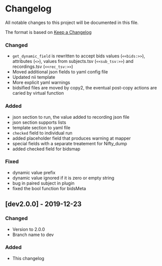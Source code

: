 # Changelog
All notable changes to this project will be documented in this file.

The format is based on [Keep a Changelog](https://keepachangelog.com/en/1.0.0/)

### Changed
- `get_dynamic_field` is rewritten to accept bids values (`<<bids:>>`), 
attributes (`<>`), values from subjects.tsv (`<<sub_tsv:>>`) and recordings.tsv 
(`<<rec_tsv:>>`)
- Moved additional json fields to yaml config file
- Updated nii template
- More explicit yaml warnings
- bidsified files are moved by copy2, the eventual post-copy actions are caried by virtual function

### Added
- json section to run, the value added to recording json file
- json section supports lists
- template section to yaml file
- `checked` field to individual run
- added placeholder field that produces warning at mapper
- special fields with a separate treatement for Nifty\_dump
- added checked field for bidsmap

### Fixed
- dynamic value prefix
- dynamic value ignored if it is zero or empty string
- bug in paired subject in plugin
- fixed the bool function for bidsMeta

## [dev2.0.0] - 2019-12-23

### Changed
- Version to 2.0.0
- Branch name to dev

### Added
- This changelog
